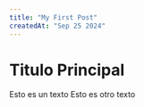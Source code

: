 ```yaml
---
title: "My First Post"
createdAt: "Sep 25 2024"
---
```


# Titulo Principal

Esto es un texto
Esto es otro texto
